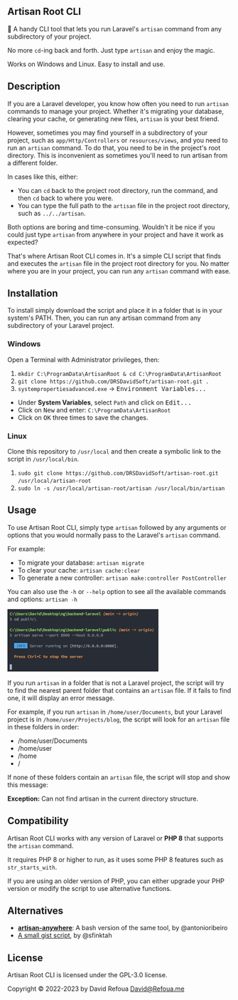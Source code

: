 Artisan Root CLI
----

🚀 A handy CLI tool that lets you run Laravel's `artisan` command from any subdirectory of your project.

No more `cd`-ing back and forth. Just type `artisan` and enjoy the magic.

Works on Windows and Linux. Easy to install and use.

## Description

If you are a Laravel developer, you know how often you need to run `artisan` commands to manage your project. Whether it's migrating your database, clearing your cache, or generating new files, `artisan` is your best friend.

However, sometimes you may find yourself in a subdirectory of your project, such as `app/Http/Controllers` or `resources/views`, and you need to run an `artisan` command.  To do that, you need to be in the project's root directory.  This is inconvenient as sometimes you'll need to run artisan from a different folder.

In cases like this, either:  
- You can `cd` back to the project root directory, run the command, and then `cd` back to where you were.
- You can type the full path to the `artisan` file in the project root directory, such as `../../artisan`.

Both options are boring and time-consuming.  Wouldn't it be nice if you could just type `artisan` from anywhere in your project and have it work as expected?

That's where Artisan Root CLI comes in. It's a simple CLI script that finds and executes the `artisan` file in the project root directory for you. No matter where you are in your project, you can run any `artisan` command with ease.

## Installation

To install simply download the script and place it in a folder that is in your system's PATH. Then, you can run any artisan command from any subdirectory of your Laravel project.

### Windows
Open a Terminal with Administrator privileges, then:

1. `mkdir C:\ProgramData\ArtisanRoot & cd C:\ProgramData\ArtisanRoot`
2. `git clone https://github.com/DRSDavidSoft/artisan-root.git .`
3. `systempropertiesadvanced.exe` → <kbd>Environment Variables...</kbd>
 - Under **System Variables**, select `Path` and click on <kbd>Edit...</kbd>
 - Click on <kbd>New</kbd> and enter: `C:\ProgramData\ArtisanRoot`
 - Click on <kbd>OK</kbd> three times to save the changes.

### Linux
Clone this repository to `/usr/local` and then create a symbolic link to the script in `/usr/local/bin`.

1. `sudo git clone https://github.com/DRSDavidSoft/artisan-root.git /usr/local/artisan-root`
2. `sudo ln -s /usr/local/artisan-root/artisan /usr/local/bin/artisan`

## Usage

To use Artisan Root CLI, simply type `artisan` followed by any arguments or options that you would normally pass to the Laravel's `artisan` command.

For example:

- To migrate your database: `artisan migrate`
- To clear your cache: `artisan cache:clear`
- To generate a new controller: `artisan make:controller PostController`

You can also use the `-h` or `--help` option to see all the available commands and options: `artisan -h`

<img src="docs/demo.png" width="340" height="140" />

If you run `artisan` in a folder that is not a Laravel project, the script will try to find the nearest parent folder that contains an `artisan` file. If it fails to find one, it will display an error message.

For example, if you run `artisan` in `/home/user/Documents`, but your Laravel project is in `/home/user/Projects/blog`, the script will look for an `artisan` file in these folders in order:

- /home/user/Documents
- /home/user
- /home
- /

If none of these folders contain an `artisan` file, the script will stop and show this message:

**Exception:** Can not find artisan in the current directory structure.

## Compatibility

Artisan Root CLI works with any version of Laravel or **PHP 8** that supports the `artisan` command.

It requires PHP 8 or higher to run, as it uses some PHP 8 features such as `str_starts_with`.

If you are using an older version of PHP, you can either upgrade your PHP version or modify the script to use alternative functions.

## Alternatives
- **[artisan-anywhere](https://github.com/antonioribeiro/artisan-anywhere)**: A bash version of the same tool, by @antonioribeiro
- [A small gist script](https://gist.github.com/jhoff/8fbe4116d74931751ecc9e8203dfb7c4?permalink_comment_id=4445619#gistcomment-4445619), by @sfinktah

## License
Artisan Root CLI is licensed under the GPL-3.0 license.

Copyright © 2022-2023 by David Refoua <David@Refoua.me>
